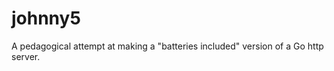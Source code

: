 johnny5
=======

A pedagogical attempt at making a "batteries included" version of a Go http server.
